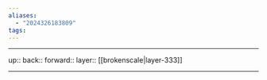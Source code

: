 ```yaml
---
aliases:
  - "2024326183809"
tags:
---
```




***

up:: 
back:: 
forward:: 
layer:: [[brokenscale|layer-333]]

***
